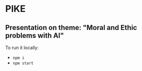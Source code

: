 # PIKE

## Presentation on theme: "Moral and Ethic problems with AI"

To run it locally:

- `npm i`
- `npm start`
